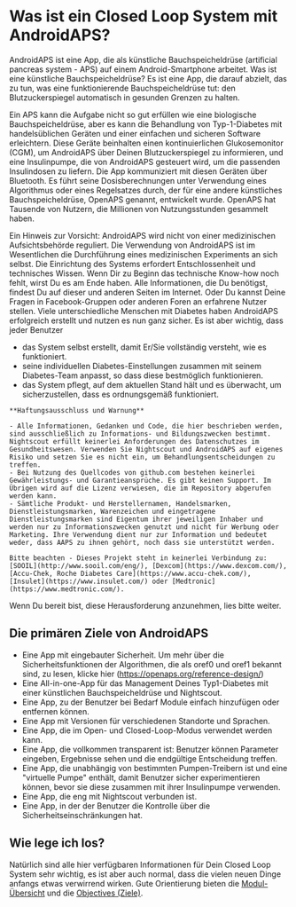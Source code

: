 # Was ist ein Closed Loop System mit AndroidAPS?

AndroidAPS ist eine App, die als künstliche Bauchspeicheldrüse (artificial pancreas system - APS) auf einem Android-Smartphone arbeitet. Was ist eine künstliche Bauchspeicheldrüse? Es ist eine App, die darauf abzielt, das zu tun, was eine funktionierende Bauchspeicheldrüse tut: den Blutzuckerspiegel automatisch in gesunden Grenzen zu halten.

Ein APS kann die Aufgabe nicht so gut erfüllen wie eine biologische Bauchspeicheldrüse, aber es kann die Behandlung von Typ-1-Diabetes mit handelsüblichen Geräten und einer einfachen und sicheren Software erleichtern.  Diese Geräte beinhalten einen kontinuierlichen Glukosemonitor (CGM), um AndroidAPS über Deinen Blutzuckerspiegel zu informieren, und eine Insulinpumpe, die von AndroidAPS gesteuert wird, um die passenden Insulindosen zu liefern.  Die App kommuniziert mit diesen Geräten über Bluetooth. Es führt seine Dosisberechnungen unter Verwendung eines Algorithmus oder eines Regelsatzes durch, der für eine andere künstliches Bauchspeicheldrüse, OpenAPS genannt, entwickelt wurde. OpenAPS hat Tausende von Nutzern, die Millionen von Nutzungsstunden gesammelt haben.

Ein Hinweis zur Vorsicht: AndroidAPS wird nicht von einer medizinischen Aufsichtsbehörde reguliert. Die Verwendung von AndroidAPS ist im Wesentlichen die Durchführung eines medizinischen Experiments an sich selbst. Die Einrichtung des Systems erfordert Entschlossenheit und technisches Wissen. Wenn Dir zu Beginn das technische Know-how noch fehlt, wirst Du es am Ende haben. Alle Informationen, die Du benötigst, findest Du auf dieser und anderen Seiten im Internet. Oder Du kannst Deine Fragen in Facebook-Gruppen oder anderen Foren an erfahrene Nutzer stellen. Viele unterschiedliche Menschen mit Diabetes haben AndroidAPS erfolgreich erstellt und nutzen es nun ganz sicher. Es ist aber wichtig, dass jeder Benutzer

- das System selbst erstellt, damit Er/Sie vollständig versteht, wie es funktioniert.
- seine individuellen Diabetes-Einstellungen zusammen mit seinem Diabetes-Team anpasst, so dass diese bestmöglich funktionieren.
- das System pflegt, auf dem aktuellen Stand hält und es überwacht, um sicherzustellen, dass es ordnungsgemäß funktioniert.

```{note}
**Haftungsausschluss und Warnung**

- Alle Informationen, Gedanken und Code, die hier beschrieben werden, sind ausschließlich zu Informations- und Bildungszwecken bestimmt. Nightscout erfüllt keinerlei Anforderungen des Datenschutzes im Gesundheitswesen. Verwenden Sie Nightscout und AndroidAPS auf eigenes Risiko und setzen Sie es nicht ein, um Behandlungsentscheidungen zu treffen.
- Bei Nutzung des Quellcodes von github.com bestehen keinerlei Gewährleistungs- und Garantieansprüche. Es gibt keinen Support. Im Übrigen wird auf die Lizenz verwiesen, die im Repository abgerufen werden kann.
- Sämtliche Produkt- und Herstellernamen, Handelsmarken, Dienstleistungsmarken, Warenzeichen und eingetragene Dienstleistungsmarken sind Eigentum ihrer jeweiligen Inhaber und werden nur zu Informationszwecken genutzt und nicht für Werbung oder Marketing. Ihre Verwendung dient nur zur Information und bedeutet weder, dass AAPS zu ihnen gehört, noch dass sie unterstützt werden.

Bitte beachten - Dieses Projekt steht in keinerlei Verbindung zu: [SOOIL](http://www.sooil.com/eng/), [Dexcom](https://www.dexcom.com/), [Accu-Chek, Roche Diabetes Care](https://www.accu-chek.com/), [Insulet](https://www.insulet.com/) oder [Medtronic](https://www.medtronic.com/).
```

Wenn Du bereit bist, diese Herausforderung anzunehmen, lies bitte weiter.

## Die primären Ziele von AndroidAPS

- Eine App mit eingebauter Sicherheit. Um mehr über die Sicherheitsfunktionen der Algorithmen, die als oref0 und oref1 bekannt sind, zu lesen, klicke hier (<https://openaps.org/reference-design/>)
- Eine All-in-one-App für das Management Deines Typ1-Diabetes mit einer künstlichen Bauchspeicheldrüse und Nightscout.
- Eine App, zu der Benutzer bei Bedarf Module einfach hinzufügen oder entfernen können.
- Eine App mit Versionen für verschiedenen Standorte und Sprachen.
- Eine App, die im Open- und Closed-Loop-Modus verwendet werden kann.
- Eine App, die vollkommen transparent ist: Benutzer können Parameter eingeben, Ergebnisse sehen und die endgültige Entscheidung treffen.
- Eine App, die unabhängig von bestimmten Pumpen-Treibern ist und eine "virtuelle Pumpe" enthält, damit Benutzer sicher experimentieren können, bevor sie diese zusammen mit ihrer Insulinpumpe verwenden.
- Eine App, die eng mit Nightscout verbunden ist.
- Eine App, in der der Benutzer die Kontrolle über die Sicherheitseinschränkungen hat.

## Wie lege ich los?

Natürlich sind alle hier verfügbaren Informationen für Dein Closed Loop System sehr wichtig, es ist aber auch normal, dass die vielen neuen Dinge anfangs etwas verwirrend wirken. Gute Orientierung bieten die [Modul-Übersicht](../Module/module.md) und die [Objectives (Ziele)](../Usage/Objectives.html).
